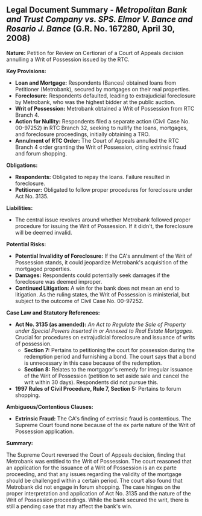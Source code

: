 ## Legal Document Summary - *Metropolitan Bank and Trust Company vs. SPS. Elmor V. Bance and Rosario J. Bance* (G.R. No. 167280, April 30, 2008)

**Nature:** Petition for Review on Certiorari of a Court of Appeals decision annulling a Writ of Possession issued by the RTC.

**Key Provisions:**

*   **Loan and Mortgage:** Respondents (Bances) obtained loans from Petitioner (Metrobank), secured by mortgages on their real properties.
*   **Foreclosure:** Respondents defaulted, leading to extrajudicial foreclosure by Metrobank, who was the highest bidder at the public auction.
*   **Writ of Possession:** Metrobank obtained a Writ of Possession from RTC Branch 4.
*   **Action for Nullity:** Respondents filed a separate action (Civil Case No. 00-97252) in RTC Branch 32, seeking to nullify the loans, mortgages, and foreclosure proceedings, initially obtaining a TRO.
*   **Annulment of RTC Order:** The Court of Appeals annulled the RTC Branch 4 order granting the Writ of Possession, citing extrinsic fraud and forum shopping.

**Obligations:**

*   **Respondents:** Obligated to repay the loans. Failure resulted in foreclosure.
*   **Petitioner:** Obligated to follow proper procedures for foreclosure under Act No. 3135.

**Liabilities:**

*   The central issue revolves around whether Metrobank followed proper procedure for issuing the Writ of Possession. If it didn't, the foreclosure will be deemed invalid.

**Potential Risks:**

*   **Potential Invalidity of Foreclosure:** If the CA's annulment of the Writ of Possession stands, it could jeopardize Metrobank's acquisition of the mortgaged properties.
*   **Damages:** Respondents could potentially seek damages if the foreclosure was deemed improper.
*   **Continued Litigation:** A win for the bank does not mean an end to litigation. As the ruling states, the Writ of Possession is ministerial, but subject to the outcome of Civil Case No. 00-97252.

**Case Law and Statutory References:**

*   **Act No. 3135 (as amended):** *An Act to Regulate the Sale of Property under Special Powers Inserted in or Annexed to Real Estate Mortgages.* Crucial for procedures on extrajudicial foreclosure and issuance of writs of possession.
    *   **Section 7:** Pertains to petitioning the court for possession during the redemption period and furnishing a bond. The court says that a bond is unnecessary in this case because of the redemption.
    *   **Section 8:** Relates to the mortgagor's remedy for irregular issuance of the Writ of Possession (petition to set aside sale and cancel the writ within 30 days). Respondents did not pursue this.
*   **1997 Rules of Civil Procedure, Rule 7, Section 5:** Pertains to forum shopping.

**Ambiguous/Contentious Clauses:**

*   **Extrinsic Fraud:** The CA's finding of extrinsic fraud is contentious. The Supreme Court found none because of the ex parte nature of the Writ of Possession application.

**Summary:**

The Supreme Court reversed the Court of Appeals decision, finding that Metrobank was entitled to the Writ of Possession. The court reasoned that an application for the issuance of a Writ of Possession is an ex parte proceeding, and that any issues regarding the validity of the mortgage should be challenged within a certain period. The court also found that Metrobank did not engage in forum shopping. The case hinges on the proper interpretation and application of Act No. 3135 and the nature of the Writ of Possession proceedings. While the bank secured the writ, there is still a pending case that may affect the bank's win.
